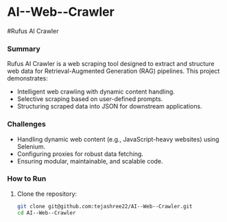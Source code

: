 # AI--Web--Crawler
#Rufus AI Crawler

### Summary
Rufus AI Crawler is a web scraping tool designed to extract and structure web data for Retrieval-Augmented Generation (RAG) pipelines. This project demonstrates:
- Intelligent web crawling with dynamic content handling.
- Selective scraping based on user-defined prompts.
- Structuring scraped data into JSON for downstream applications.

### Challenges
- Handling dynamic web content (e.g., JavaScript-heavy websites) using Selenium.
- Configuring proxies for robust data fetching.
- Ensuring modular, maintainable, and scalable code.

### How to Run
1. Clone the repository:
   ```bash
   git clone git@github.com:tejashree22/AI--Web--Crawler.git
   cd AI--Web--Crawler


